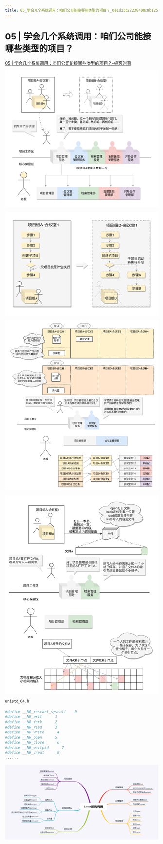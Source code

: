 ```yaml
---
title: 05_学会几个系统调用：咱们公司能接哪些类型的项目？_0e1d23d22238408c8b12514da5ff7d53
---
```


# 05 | 学会几个系统调用：咱们公司能接哪些类型的项目？

[05 | 学会几个系统调用：咱们公司能接哪些类型的项目？-极客时间](https://time.geekbang.org/column/article/89251)

![2022-05-02_11-21-45](assets/2022-05-02_11-21-45.png)

![Untitled 1](assets/74b7aa2bd38869129c9541bb467c1fe1.png)

![Untitled 2](assets/f83f9e9290cf6e3c048f1846f7beed49.png)

![Untitled 3](assets/eceaf20cdaf15f0efcd85fb7b3d5de97.png)

```python
unistd_64.h

#define __NR_restart_syscall    0
#define __NR_exit      1
#define __NR_fork      2
#define __NR_read      3
#define __NR_write      4
#define __NR_open      5
#define __NR_close      6
#define __NR_waitpid      7
#define __NR_creat      8
......
```

![Untitled 4](assets/d2509c957879f205459f0f7266c61bfc.png)